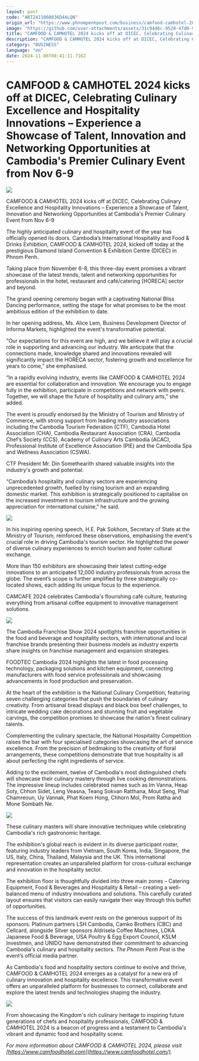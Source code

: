 ```yaml
---
layout: post
code: "ART2411060836D4ALQN"
origin_url: "https://www.phnompenhpost.com/business/camfood-camhotel-2024-kicks-off-at-dicec"
image: "https://github.com/user-attachments/assets/31c9446c-9528-47d0-932e-d09b66de5ab9"
title: "CAMFOOD & CAMHOTEL 2024 kicks off at DICEC, Celebrating Culinary Excellence and Hospitality Innovations – Experience a Showcase of Talent, Innovation and Networking Opportunities at Cambodia's Premier Culinary Event from Nov 6-9"
description: "​​CAMFOOD & CAMHOTEL 2024 kicks off at DICEC, Celebrating Culinary Excellence and Hospitality Innovations – Experience a Showcase of Talent, Innovation and Networking Opportunities at Cambodia's Premier Culinary Event from Nov 6-9​"
category: "BUSINESS"
language: "en"
date: 2024-11-06T08:41:11.716Z
---
```


# CAMFOOD & CAMHOTEL 2024 kicks off at DICEC, Celebrating Culinary Excellence and Hospitality Innovations – Experience a Showcase of Talent, Innovation and Networking Opportunities at Cambodia's Premier Culinary Event from Nov 6-9

![](https://github.com/user-attachments/assets/e99de609-fd0a-4f4a-8695-b4fd99dc3881)

CAMFOOD & CAMHOTEL 2024 kicks off at DICEC, Celebrating Culinary Excellence and Hospitality Innovations – Experience a Showcase of Talent, Innovation and Networking Opportunities at Cambodia's Premier Culinary Event from Nov 6-9

The highly anticipated culinary and hospitality event of the year has officially opened its doors. Cambodia’s International Hospitality and Food & Drinks Exhibition, CAMFOOD & CAMHOTEL 2024, kicked off today at the prestigious Diamond Island Convention & Exhibition Centre (DICEC) in Phnom Penh. 

Taking place from November 6-8, this three-day event promises a vibrant showcase of the latest trends, talent and networking opportunities for professionals in the hotel, restaurant and café/catering \[HORECA\] sector and beyond.

The grand opening ceremony began with a captivating National Bliss Dancing performance, setting the stage for what promises to be the most ambitious edition of the exhibition to date.

In her opening address, Ms. Alice Lem, Business Development Director of Informa Markets, highlighted the event's transformative potential.

“Our expectations for this event are high, and we believe it will play a crucial role in supporting and advancing our industry. We anticipate that the connections made, knowledge shared and innovations revealed will significantly impact the HORECA sector, fostering growth and excellence for years to come,” she emphasised.

“In a rapidly evolving industry, events like CAMFOOD & CAMHOTEL 2024 are essential for collaboration and innovation. We encourage you to engage fully in the exhibition, participate in competitions and network with peers. Together, we will shape the future of hospitality and culinary arts,” she added.

The event is proudly endorsed by the Ministry of Tourism and Ministry of Commerce, with strong support from leading industry associations including the Cambodia Tourism Federation (CTF), Cambodia Hotel Association (CHA), Cambodia Restaurant Association (CRA), Cambodia Chef’s Society (CCS), Academy of Culinary Arts Cambodia (ACAC), Professional Institute of Excellence Association (PIE) and the Cambodia Spa and Wellness Association (CSWA).

CTF President Mr. Din Somethearith shared valuable insights into the industry's growth and potential. 

“Cambodia’s hospitality and culinary sectors are experiencing unprecedented growth, fuelled by rising tourism and an expanding domestic market. This exhibition is strategically positioned to capitalise on the increased investment in tourism infrastructure and the growing appreciation for international cuisine," he said. 

![](https://github.com/user-attachments/assets/0a248e2c-b39f-4d3c-9b61-7b0c8304f4a5)

In his inspiring opening speech, H.E. Pak Sokhom, Secretary of State at the Ministry of Tourism, reinforced these observations, emphasising the event's crucial role in driving Cambodia's tourism sector. He highlighted the power of diverse culinary experiences to enrich tourism and foster cultural exchange.

More than 150 exhibitors are showcasing their latest cutting-edge innovations to an anticipated 12,000 industry professionals from across the globe. The event’s scope is further amplified by three strategically co-located shows, each adding its unique focus to the experience.

CAMCAFE 2024 celebrates Cambodia's flourishing café culture, featuring everything from artisanal coffee equipment to innovative management solutions. 

![](https://pppenglish.sgp1.cdn.digitaloceanspaces.com/image/main/202411/6_11_2024_6.jpg)

The Cambodia Franchise Show 2024 spotlights franchise opportunities in the food and beverage and hospitality sectors, with international and local franchise brands presenting their business models as industry experts share insights on franchise management and expansion strategies. 

FOODTEC Cambodia 2024 highlights the latest in food processing technology, packaging solutions and kitchen equipment, connecting manufacturers with food service professionals and showcasing advancements in food production and preservation.

At the heart of the exhibition is the National Culinary Competition, featuring seven challenging categories that push the boundaries of culinary creativity. From artisanal bread displays and black box beef challenges, to intricate wedding cake decorations and stunning fruit and vegetable carvings, the competition promises to showcase the nation's finest culinary talents. 

Complementing the culinary spectacle, the National Hospitality Competition raises the bar with four specialised categories showcasing the art of service excellence. From the precision of bedmaking to the creativity of floral arrangements, these competitions demonstrate that true hospitality is all about perfecting the right ingredients of service.

Adding to the excitement, twelve of Cambodia's most distinguished chefs will showcase their culinary mastery through live cooking demonstrations. The impressive lineup includes celebrated names such as Im Vanna, Heap Soty, Chhon Sidet, Leng Veasna, Teang Sokvan Ratthana, Mout Seng, Phal Chamreoun, Uy Vannak, Phat Koem Hong, Chhorn Mol, Prom Ratha and Mone Sombath Ne. 

![](https://github.com/user-attachments/assets/d4ac6b7a-fa89-4ae6-a7aa-dcd98bae162e)

These culinary masters will share innovative techniques while celebrating Cambodia's rich gastronomic heritage.

The exhibition's global reach is evident in its diverse participant roster, featuring industry leaders from Vietnam, South Korea, India, Singapore, the US, Italy, China, Thailand, Malaysia and the UK. This international representation creates an unparalleled platform for cross-cultural exchange and innovation in the hospitality sector.

The exhibition floor is thoughtfully divided into three main zones – Catering Equipment, Food & Beverages and Hospitality & Retail – creating a well-balanced menu of industry innovations and solutions. This carefully curated layout ensures that visitors can easily navigate their way through this buffet of opportunities.

The success of this landmark event rests on the generous support of its sponsors. Platinum partners LSH Cambodia, Camko Brothers (CBC) and Cellcard, alongside Silver sponsors Aldrisela Coffee Machines, LOKA Japanese Food & Beverage, USA Poultry & Egg Export Council, KSLM Investmen, and UNIDO have demonstrated their commitment to advancing Cambodia's culinary and hospitality sectors. _The Phnom Penh Post_ is the event’s official media partner.

As Cambodia's food and hospitality sectors continue to evolve and thrive, CAMFOOD & CAMHOTEL 2024 emerges as a catalyst for a new era of culinary innovation and hospitality excellence. This transformative event offers an unparalleled platform for businesses to connect, collaborate and explore the latest trends and technologies shaping the industry. 

![](https://pppenglish.sgp1.cdn.digitaloceanspaces.com/image/main/202411/6_11_2024_7.jpg)

From showcasing the Kingdom's rich culinary heritage to inspiring future generations of chefs and hospitality professionals, CAMFOOD & CAMHOTEL 2024 is a beacon of progress and a testament to Cambodia's vibrant and dynamic food and hospitality scene.

_For more information about CAMFOOD & CAMHOTEL 2024, please visit [https://www.camfoodhotel.com](https://www.camfoodhotel.com/)._
